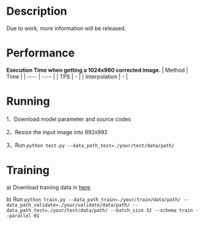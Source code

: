 # Description
Due to work, more information will be released.

# Performance
**Execution Time when getting a 1024x960 corrected image.**
|   Method  | Time  |
|  ----  | ----  |
| TPS  | - |
| Interpolation  | - |
<!-- 
<small>\* TPS:flatByfiducial_TPS,
  
  Interpolation:flatByfiducial_interpolation</small> -->

# Running
1、Download model parameter and source codes 

2、Resize the input image into 992x992

3、Run `python test.py --data_path_test=./your/test/data/path/`

# Training
a) Download training data in [here](https://github.com/gwxie/Document-Dewarping-with-Control-Points/tree/main/Source/dataset/fiducial1024).

b) Run `python train.py --data_path_train=./your/train/data/path/ --data_path_validate=./your/validate/data/path/ --data_path_test=./your/test/data/path/ --batch_size 32 --schema train --parallel 01`

